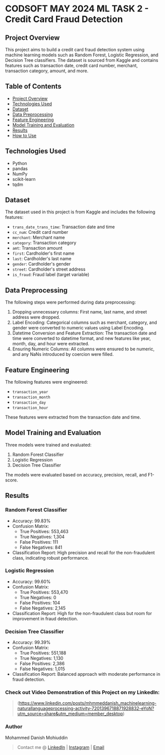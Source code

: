 # CODSOFT MAY 2024 ML TASK 2 - Credit Card Fraud Detection

## Project Overview

This project aims to build a credit card fraud detection system using machine learning models such as Random Forest, Logistic Regression, and Decision Tree classifiers. The dataset is sourced from Kaggle and contains features such as transaction date, credit card number, merchant, transaction category, amount, and more.

## Table of Contents

- [Project Overview](#project-overview)
- [Technologies Used](#technologies-used)
- [Dataset](#dataset)
- [Data Preprocessing](#data-preprocessing)
- [Feature Engineering](#feature-engineering)
- [Model Training and Evaluation](#model-training-and-evaluation)
- [Results](#results)
- [How to Use](#how-to-use)

## Technologies Used

- Python
- pandas
- NumPy
- scikit-learn
- tqdm

## Dataset

The dataset used in this project is from Kaggle and includes the following features:
- `trans_date_trans_time`: Transaction date and time
- `cc_num`: Credit card number
- `merchant`: Merchant name
- `category`: Transaction category
- `amt`: Transaction amount
- `first`: Cardholder's first name
- `last`: Cardholder's last name
- `gender`: Cardholder's gender
- `street`: Cardholder's street address
- `is_fraud`: Fraud label (target variable)

## Data Preprocessing

The following steps were performed during data preprocessing:
1. Dropping unnecessary columns: First name, last name, and street address were dropped.
2. Label Encoding: Categorical columns such as merchant, category, and gender were converted to numeric values using Label Encoding.
3. Datetime Conversion and Feature Extraction: The transaction date and time were converted to datetime format, and new features like year, month, day, and hour were extracted.
4. Ensuring Numeric Columns: All columns were ensured to be numeric, and any NaNs introduced by coercion were filled.

## Feature Engineering

The following features were engineered:
- `transaction_year`
- `transaction_month`
- `transaction_day`
- `transaction_hour`

These features were extracted from the transaction date and time.

## Model Training and Evaluation

Three models were trained and evaluated:
1. Random Forest Classifier
2. Logistic Regression
3. Decision Tree Classifier

The models were evaluated based on accuracy, precision, recall, and F1-score.

## Results

### Random Forest Classifier
- Accuracy: 99.83%
- Confusion Matrix:
  - True Positives: 553,463
  - True Negatives: 1,304
  - False Positives: 111
  - False Negatives: 841
- Classification Report: High precision and recall for the non-fraudulent class, indicating robust performance.

### Logistic Regression
- Accuracy: 99.60%
- Confusion Matrix:
  - True Positives: 553,470
  - True Negatives: 0
  - False Positives: 104
  - False Negatives: 2,145
- Classification Report: High for the non-fraudulent class but room for improvement in fraud detection.

### Decision Tree Classifier
- Accuracy: 99.39%
- Confusion Matrix:
  - True Positives: 551,188
  - True Negatives: 1,130
  - False Positives: 2,386
  - False Negatives: 1,015
- Classification Report: Balanced approach with moderate performance in fraud detection.

### Check out Video Demonstration of this Project on my LinkedIn:

> (https://www.linkedin.com/posts/mhmmeddanish_machinelearning-naturallanguageprocessing-activity-7201396718871928832-eYoN?utm_source=share&utm_medium=member_desktop)

### Author

Mohammed Danish Mohiuddin
> Contact me @ [LinkedIn](https://linkedin.com/in/mhmmeddanish/) | [Instagram](https://instagram.com/mhmmeddanishh) | [Email](mailto:dmohiuddin2@gmail.com)
